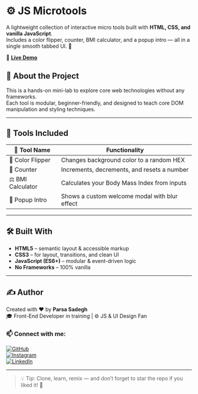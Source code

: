 # ⚙️ JS Microtools

A lightweight collection of interactive micro tools built with **HTML, CSS, and vanilla JavaScript**.  
Includes a color flipper, counter, BMI calculator, and a popup intro — all in a single smooth tabbed UI. 🧪

🔗 **[Live Demo](https://parsadgh.github.io/js-microtools/)**  


## 🧠 About the Project

This is a hands-on mini-lab to explore core web technologies without any frameworks.  
Each tool is modular, beginner-friendly, and designed to teach core DOM manipulation and styling techniques.

---

## 🧰 Tools Included

| 🧩 Tool Name     | Functionality                                    |
|------------------|--------------------------------------------------|
| 🎨 Color Flipper | Changes background color to a random HEX         |
| 🔢 Counter       | Increments, decrements, and resets a number      |
| ⚖️ BMI Calculator | Calculates your Body Mass Index from inputs      |
| 💬 Popup Intro   | Shows a custom welcome modal with blur effect    |

---

## 🛠️ Built With

- **HTML5** – semantic layout & accessible markup  
- **CSS3** – for layout, transitions, and clean UI  
- **JavaScript (ES6+)** – modular & event-driven logic  
- **No Frameworks** – 100% vanilla

---

## ✍️ Author

Created with ❤️ by **Parsa Sadegh**  
🎓 Front-End Developer in training | ⚙️ JS & UI Design Fan  

### 📫 Connect with me:

[![GitHub](https://img.shields.io/badge/GitHub-%2312100E.svg?style=for-the-badge&logo=github&logoColor=white)](https://github.com/Parsadgh)  
[![Instagram](https://img.shields.io/badge/Instagram-%23E4405F.svg?style=for-the-badge&logo=instagram&logoColor=white)](https://www.instagram.com/parsa.sdgh.dev)  
[![LinkedIn](https://img.shields.io/badge/LinkedIn-%230077B5.svg?style=for-the-badge&logo=linkedin&logoColor=white)](https://www.linkedin.com/in/parsa-sadegh-440a572a2)

---

> 💡 Tip: Clone, learn, remix — and don’t forget to star the repo if you liked it! 🌟
